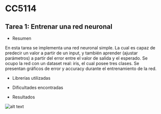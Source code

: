 # CC5114
## Tarea 1: Entrenar una red neuronal

*  Resumen

En esta tarea se implementa una red neuronal simple. La cual es capaz de predecir un valor a partir de un input, y también aprender (ajustar parámetros) a partir del error entre el valor de salida y el esperado. Se ocupo la red con un dataset real: iris, el cual posee tres clases. Se presentan gráficos de error y accuracy durante el entrenamiento de la red. 

* Librerías utilizadas

* Dificultades encontradas

* Resultados

![alt text](https://github.com/vicho08/CC5114/blob/master/tarea_1/images/resultados.png "Resultados dataset iris")





